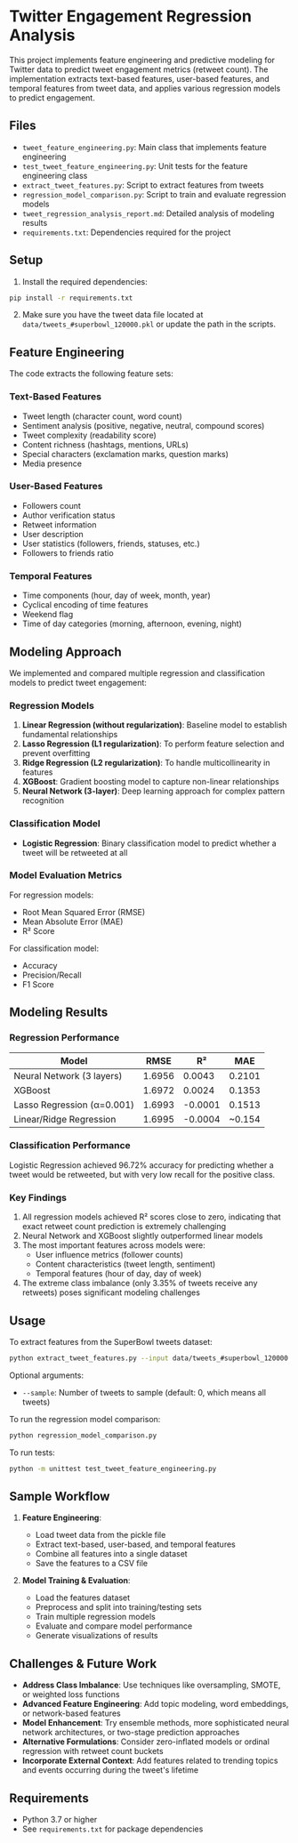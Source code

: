 # Twitter Engagement Regression Analysis

This project implements feature engineering and predictive modeling for Twitter data to predict tweet engagement metrics (retweet count). The implementation extracts text-based features, user-based features, and temporal features from tweet data, and applies various regression models to predict engagement.

## Files

- `tweet_feature_engineering.py`: Main class that implements feature engineering
- `test_tweet_feature_engineering.py`: Unit tests for the feature engineering class
- `extract_tweet_features.py`: Script to extract features from tweets
- `regression_model_comparison.py`: Script to train and evaluate regression models
- `tweet_regression_analysis_report.md`: Detailed analysis of modeling results
- `requirements.txt`: Dependencies required for the project

## Setup

1. Install the required dependencies:

```bash
pip install -r requirements.txt
```

2. Make sure you have the tweet data file located at `data/tweets_#superbowl_120000.pkl` or update the path in the scripts.

## Feature Engineering

The code extracts the following feature sets:

### Text-Based Features
- Tweet length (character count, word count)
- Sentiment analysis (positive, negative, neutral, compound scores)
- Tweet complexity (readability score)
- Content richness (hashtags, mentions, URLs)
- Special characters (exclamation marks, question marks)
- Media presence

### User-Based Features
- Followers count
- Author verification status
- Retweet information
- User description
- User statistics (followers, friends, statuses, etc.)
- Followers to friends ratio

### Temporal Features
- Time components (hour, day of week, month, year)
- Cyclical encoding of time features
- Weekend flag
- Time of day categories (morning, afternoon, evening, night)

## Modeling Approach

We implemented and compared multiple regression and classification models to predict tweet engagement:

### Regression Models
1. **Linear Regression (without regularization)**: Baseline model to establish fundamental relationships
2. **Lasso Regression (L1 regularization)**: To perform feature selection and prevent overfitting
3. **Ridge Regression (L2 regularization)**: To handle multicollinearity in features
4. **XGBoost**: Gradient boosting model to capture non-linear relationships
5. **Neural Network (3-layer)**: Deep learning approach for complex pattern recognition

### Classification Model
- **Logistic Regression**: Binary classification model to predict whether a tweet will be retweeted at all

### Model Evaluation Metrics
For regression models:
- Root Mean Squared Error (RMSE)
- Mean Absolute Error (MAE)
- R² Score

For classification model:
- Accuracy
- Precision/Recall
- F1 Score

## Modeling Results

### Regression Performance

| Model | RMSE | R² | MAE |
|-------|------|-----|-----|
| Neural Network (3 layers) | 1.6956 | 0.0043 | 0.2101 |
| XGBoost | 1.6972 | 0.0024 | 0.1353 |
| Lasso Regression (α=0.001) | 1.6993 | -0.0001 | 0.1513 |
| Linear/Ridge Regression | 1.6995 | -0.0004 | ~0.154 |

### Classification Performance
Logistic Regression achieved 96.72% accuracy for predicting whether a tweet would be retweeted, but with very low recall for the positive class.

### Key Findings
1. All regression models achieved R² scores close to zero, indicating that exact retweet count prediction is extremely challenging
2. Neural Network and XGBoost slightly outperformed linear models
3. The most important features across models were:
   - User influence metrics (follower counts)
   - Content characteristics (tweet length, sentiment)
   - Temporal features (hour of day, day of week)
4. The extreme class imbalance (only 3.35% of tweets receive any retweets) poses significant modeling challenges

## Usage

To extract features from the SuperBowl tweets dataset:

```bash
python extract_tweet_features.py --input data/tweets_#superbowl_120000.pkl --output data/superbowl_features.csv
```

Optional arguments:
- `--sample`: Number of tweets to sample (default: 0, which means all tweets)

To run the regression model comparison:

```bash
python regression_model_comparison.py
```

To run tests:

```bash
python -m unittest test_tweet_feature_engineering.py
```

## Sample Workflow

1. **Feature Engineering**:
   - Load tweet data from the pickle file
   - Extract text-based, user-based, and temporal features
   - Combine all features into a single dataset
   - Save the features to a CSV file

2. **Model Training & Evaluation**:
   - Load the features dataset
   - Preprocess and split into training/testing sets
   - Train multiple regression models
   - Evaluate and compare model performance
   - Generate visualizations of results

## Challenges & Future Work

- **Address Class Imbalance**: Use techniques like oversampling, SMOTE, or weighted loss functions
- **Advanced Feature Engineering**: Add topic modeling, word embeddings, or network-based features
- **Model Enhancement**: Try ensemble methods, more sophisticated neural network architectures, or two-stage prediction approaches
- **Alternative Formulations**: Consider zero-inflated models or ordinal regression with retweet count buckets
- **Incorporate External Context**: Add features related to trending topics and events occurring during the tweet's lifetime

## Requirements

- Python 3.7 or higher
- See `requirements.txt` for package dependencies 